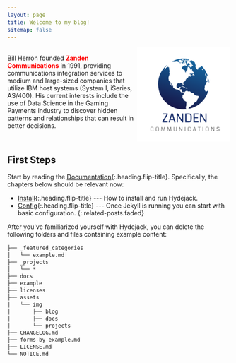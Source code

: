 ```yaml
---
layout: page
title: Welcome to my blog!
sitemap: false
---
```


<div id='container'>
 <img src='/assets/img/zanden_logo.png' style='float: right;' width="210"/>
 <p><br>Bill Herron founded <span style="color:red; font-weight: bold;">Zanden Communications</span> in 1991, providing communications integration services to medium and large-sized companies that utilize IBM host systems (System I, iSeries, AS/400).
   His current interests include the use of Data Science in the Gaming Payments industry to discover hidden patterns and relationships that can result in better decisions.
   </p>
</div>

<div style="clear: both;"></div>

## First Steps
Start by reading the [Documentation]{:.heading.flip-title}.
Specifically, the chapters below should be relevant now:

* [Install]{:.heading.flip-title} --- How to install and run Hydejack.
* [Config]{:.heading.flip-title} --- Once Jekyll is running you can start with basic configuration.
{:.related-posts.faded}

After you've familiarized yourself with Hydejack, you can delete the following folders and files
containing example content:

~~~
├── _featured_categories
│   └── example.md
├── _projects
│   └── *
├── docs
├── example
├── licenses
├── assets
│   └── img
│       ├── blog
│       ├── docs
│       └── projects
├── CHANGELOG.md
├── forms-by-example.md
├── LICENSE.md
└── NOTICE.md
~~~

[documentation]: docs/README.md
[install]: docs/install.md
[upgrade]: docs/upgrade.md
[config]: docs/config.md
